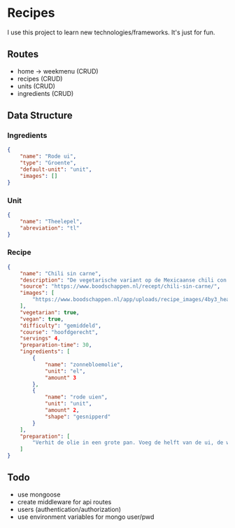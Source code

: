 # Recipes

I use this project to learn new technologies/frameworks. It's just for fun.

## Routes

- home -> weekmenu (CRUD)
- recipes (CRUD)
- units (CRUD)
- ingredients (CRUD)

## Data Structure

### Ingredients

```json
{
    "name": "Rode ui",
    "type": "Groente",
    "default-unit": "unit",
    "images": []
}
```

### Unit

```json
{
    "name": "Theelepel",
    "abreviation": "tl"
}
```

### Recipe

```json
{
    "name": "Chili sin carne",
    "description": "De vegetarische variant op de Mexicaanse chili con carne: chili sin carne. Het bekende recept voor chili, maar dan zonder vlees! Een lekker en snel gerecht voor doordeweeks. Eet smakelijk!",
    "source": "https://www.boodschappen.nl/recept/chili-sin-carne/",
    "images": [
        "https://www.boodschappen.nl/app/uploads/recipe_images/4by3_header/7179.jpg"
    ],
    "vegetarian": true,
    "vegan": true,
    "difficulty": "gemiddeld",
    "course": "hoofdgerecht",
    "servings" 4,
    "preparation-time": 30,
    "ingredients": [
        {
            "name": "zonnebloemolie",
            "unit": "el",
            "amount" 3
        },
        {
            "name": "rode uien",
            "unit": "unit",
            "amount" 2,
            "shape": "gesnipperd"
        }
    ],
    "preparation": [
        "Verhit de olie in een grote pan. Voeg de helft van de ui, de wortel en de bleekselderij toe en bak de groenten een paar minuten op een hoge stand tot ze zachter zijn. Voeg de paprika, knoflook en kruidenmix toe en bak circa 2 minuten.",
    ]
}
```

## Todo

- use mongoose
- create middleware for api routes
- users (authentication/authorization)
- use environment variables for mongo user/pwd
